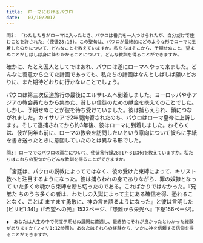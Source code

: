 ```yaml
---
title:  ローマにおけるパウロ
date:   03/10/2017
---
```


`問2: 「わたしたちがローマに入ったとき、パウロは番兵を一人つけられたが、自分だけで住むことを許された」(使徒28:16)。この聖句は、パウロが最終的にどのような形でローマに到着したのかについて、どんなことを教えていますか。私たちはそこから、予期せぬこと、望まぬことがしばしば身に降りかかることについて、どんな教訓を得ることができますか。`

確かに、たとえ囚人としてではあれ、パウロは遂にローマへやって来ました。どんなに善意から立てた計画であっても、私たちの計画はなんとしばしば願いどおりに、また期待どおりに行かないことでしょう。

パウロは第三次伝道旅行の最後にエルサレムへ到着しました。ヨーロッパや小アジアの教会員たちから集めた、貧しい信徒のための献金を携えてのことでした。しかし、予期せぬことが彼を待ち受けていました。彼は捕らえられ、鎖につながれました。カイサリアで2年間拘留されたのち、パウロはローマ皇帝に上訴します。そして逮捕されてから約3年後、彼はローマに到着しました。おそらくは、彼が何年も前に、ローマの教会を訪問したいという意向について彼らに手紙を書き送ったときに意図していたのとは異なる形でした。

`問3: ローマでのパウロの滞在について、使徒言行録28:17~31は何を教えていますか。私たちはこれらの聖句からどんな教訓を得ることができますか。`

「宮廷は、パウロの説教によってではなく、彼の受けた束縛によって、キリスト
教へと注目するようになった。彼は捕らわれの身でありながら、罪の奴隷となって
いた多くの魂から束縛を断ち切ったのである。こればかりではなかった。『兄弟た
ちのうち多くの者は、わたしの入獄によって主にある確信を得、恐れることなく、ことば
ますます勇敢に、神の言を語るようになった』と彼は言明した(ピリピ1:14)」(『希望への光』1532ページ、『患難から栄光へ』下巻156ページ)。

`◆　あなたは人生の中で何度予期せぬ展開に遭遇し、最終的にそれが良かったとわかった経験がありますか(フィリ1:12参照)。あなたはそれらの経験から、いかに神を信頼する信仰を得ることができますか。`
